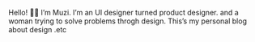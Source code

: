 Hello! 👋🏻 I’m Muzi.
I’m an UI designer turned product designer. 
and a woman trying to solve problems throgh design.
This’s my personal blog about design .etc 
